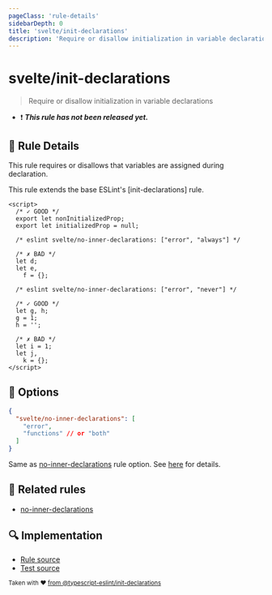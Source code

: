 ```yaml
---
pageClass: 'rule-details'
sidebarDepth: 0
title: 'svelte/init-declarations'
description: 'Require or disallow initialization in variable declarations'
---
```


# svelte/init-declarations

> Require or disallow initialization in variable declarations

- :exclamation: <badge text="This rule has not been released yet." vertical="middle" type="error"> **_This rule has not been released yet._** </badge>

## :book: Rule Details

This rule requires or disallows that variables are assigned during declaration.

This rule extends the base ESLint's [init-declarations] rule.

<ESLintCodeBlock>

<!--eslint-skip-->

```svelte
<script>
  /* ✓ GOOD */
  export let nonInitializedProp;
  export let initializedProp = null;

  /* eslint svelte/no-inner-declarations: ["error", "always"] */

  /* ✗ BAD */
  let d;
  let e,
    f = {};

  /* eslint svelte/no-inner-declarations: ["error", "never"] */

  /* ✓ GOOD */
  let g, h;
  g = 1;
  h = '';

  /* ✗ BAD */
  let i = 1;
  let j,
    k = {};
</script>
```

</ESLintCodeBlock>

## :wrench: Options

```json
{
  "svelte/no-inner-declarations": [
    "error",
    "functions" // or "both"
  ]
}
```

Same as [no-inner-declarations] rule option. See [here](https://eslint.org/docs/rules/no-inner-declarations#options) for details.

## :couple: Related rules

- [no-inner-declarations]

[no-inner-declarations]: https://eslint.org/docs/rules/no-inner-declarations

## :mag: Implementation

- [Rule source](https://github.com/sveltejs/eslint-plugin-svelte/blob/main/packages/eslint-plugin-svelte/src/rules/init-declarations.ts)
- [Test source](https://github.com/sveltejs/eslint-plugin-svelte/blob/main/packages/eslint-plugin-svelte/tests/src/rules/init-declarations.ts)

<sup>Taken with ❤️ [from @typescript-eslint/init-declarations](https://typescript-eslint.io/rules/init-declarations/)</sup>
